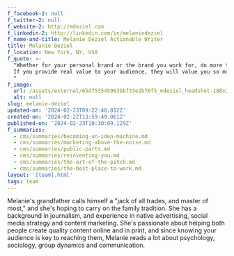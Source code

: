 ```yaml
---
f_facebook-2: null
f_twitter-2: null
f_website-2: http://mdeziel.com
f_linkedin-2: http://linkedin.com/in/melaniedeziel
f_name-and-title: Melanie Deziel Actionable Writer
title: Melanie Deziel
f_location: New York, NY, USA
f_quote: >-
  "Whether for your personal brand or the brand you work for, do more than sell.
  If you provide real value to your audience, they will value you so much more.
  "
f_image:
  url: /assets/external/65d753545963bbf33e2b76f5_mdeziel_headshot-180x220.jpeg
  alt: null
slug: melanie-deziel
updated-on: '2024-02-23T09:22:48.812Z'
created-on: '2024-02-22T13:59:49.061Z'
published-on: '2024-02-23T10:30:09.129Z'
f_summaries:
  - cms/summaries/becoming-an-idea-machine.md
  - cms/summaries/marketing-above-the-noise.md
  - cms/summaries/public-parts.md
  - cms/summaries/reinventing-you.md
  - cms/summaries/the-art-of-the-pitch.md
  - cms/summaries/the-best-place-to-work.md
layout: '[team].html'
tags: team
---
```


Melanie's grandfather calls himself a "jack of all trades, and master of most," and she's hoping to carry on the family tradition. She has a background in journalism, and experience in native advertising, social media strategy and content marketing. She's passionate about helping both people create quality content online and in print, and since knowing your audience is key to reaching them, Melanie reads a lot about psychology, sociology, group dynamics and communication.
